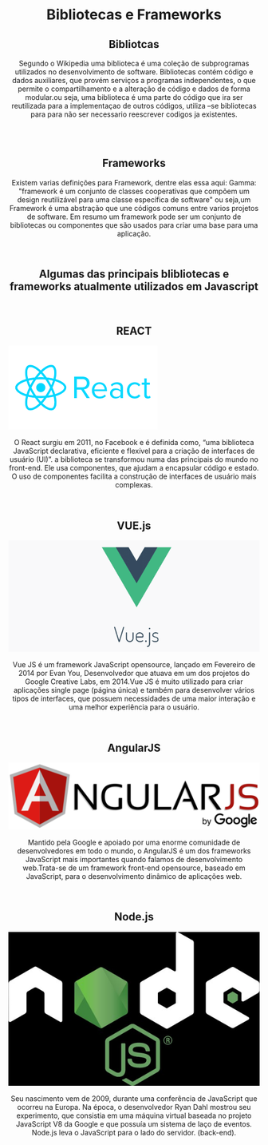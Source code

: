 <h1 align="center">Bibliotecas e Frameworks</h1>
<h2 align="center"><strong>Bibliotcas</strong></h2>
<p align="center">Segundo o Wikipedia uma biblioteca é  uma coleção de subprogramas utilizados no desenvolvimento de software. Bibliotecas contém código e dados auxiliares, que provém serviços a programas independentes, o que permite o compartilhamento e a alteração de código e dados de forma modular.ou seja, uma biblioteca é uma parte do código que ira ser reutilizada para a implementaçao de outros códigos, utiliza –se bibliotecas para para não ser necessario reescrever codigos ja existentes.</p>
<br>
<br>

<h2 align="center"><strong>Frameworks</strong></h2>
<p align="center">Existem varias definições para Framework, dentre elas  essa aqui: Gamma: "framework é um conjunto de classes cooperativas que compõem um design reutilizável para uma classe específica de software" ou seja,um Framework é uma abstração que une códigos comuns entre varios projetos de software. Em resumo um  framework pode ser um conjunto de bibliotecas ou componentes que são usados para criar uma base para uma aplicação.</p>
<br>
<h2 align="center">Algumas das principais blibliotecas e frameworks atualmente utilizados em Javascript </h2>
<br>
<h2 align="center">REACT</h2>
<img src= "img/react.png">
<p align="center">O React surgiu em 2011, no Facebook e é definida como, “uma biblioteca JavaScript declarativa, eficiente e flexível para a criação de interfaces de usuário (UI)”. a biblioteca se transformou numa das principais do mundo no front-end. Ele usa componentes, que ajudam a encapsular código e estado. O uso de componentes facilita a construção de interfaces de usuário mais complexas. </p>
<br>
<h2 align="center">VUE.js</h2>
<img src= "img/vue.png">
<br>
<p align="center">Vue JS é um framework JavaScript opensource, lançado em Fevereiro de 2014 por Evan You, Desenvolvedor que atuava em um dos projetos do Google Creative Labs, em 2014.Vue JS é muito utilizado para criar aplicações single page (página única) e também para desenvolver vários tipos de interfaces, que possuem necessidades de uma maior interação e uma melhor experiência para o usuário. </p>
<br>
<h2 align="center">AngularJS</h2>
<img src= "img/Angularjs.png">
<p align="center">Mantido pela Google e apoiado por uma enorme comunidade de desenvolvedores em todo o mundo, o AngularJS é um dos frameworks JavaScript mais importantes quando falamos de desenvolvimento web.Trata-se de um framework front-end opensource, baseado em JavaScript, para o desenvolvimento dinâmico de aplicações web. </p>
<br>

<h2 align="center">Node.js</h2>

![Node](img/node.jpg)


<p align="center">Seu nascimento vem de 2009, durante uma conferência de JavaScript que ocorreu na Europa. Na época, o desenvolvedor Ryan Dahl mostrou seu experimento, que consistia em uma máquina virtual baseada no projeto JavaScript V8 da Google e que possuía um sistema de laço de eventos.   Node.js leva o JavaScript para o lado do servidor. (back-end). </p>










